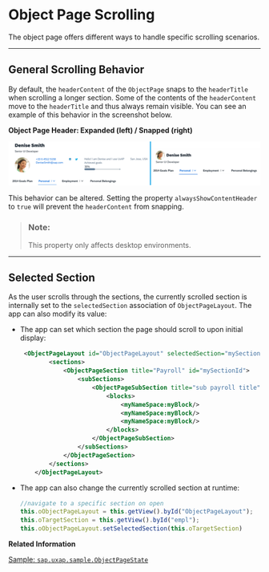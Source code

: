 <!-- loiobc410e94e46540efa02857e15aae583f -->

# Object Page Scrolling

The object page offers different ways to handle specific scrolling scenarios.

***

## General Scrolling Behavior

By default, the `headerContent` of the `ObjectPage` snaps to the `headerTitle` when scrolling a longer section. Some of the contents of the `headerContent` move to the `headerTitle` and thus always remain visible. You can see an example of this behavior in the screenshot below.

  
  
**Object Page Header: Expanded \(left\) / Snapped \(right\)**

![](images/loio1106798cda9a4eda858c4322b933579d_LowRes.png "Object Page Header: Expanded (left) / Snapped (right)")

This behavior can be altered. Setting the property `alwaysShowContentHeader` to `true` will prevent the `headerContent` from snapping.

> ### Note:  
> This property only affects desktop environments.

***

## Selected Section

As the user scrolls through the sections, the currently scrolled section is internally set to the `selectedSection` association of `ObjectPageLayout`. The app can also modify its value:

-   The app can set which section the page should scroll to upon initial display:

    ```xml
     <ObjectPageLayout id="ObjectPageLayout" selectedSection="mySectionId">
            <sections>
                <ObjectPageSection title="Payroll" id="mySectionId">
                    <subSections>
                        <ObjectPageSubSection title="sub payroll title">
                            <blocks>
                                <myNameSpace:myBlock/>
                                <myNameSpace:myBlock/>
                                <myNameSpace:myBlock/>
                            </blocks>
                        </ObjectPageSubSection>
                    </subSections>
                </ObjectPageSection>
            </sections>
        </ObjectPageLayout>
    ```

-   The app can also change the currently scrolled section at runtime:

    ```js
    //navigate to a specific section on open
    this.oObjectPageLayout = this.getView().byId("ObjectPageLayout");
    this.oTargetSection = this.getView().byId("empl");
    this.oObjectPageLayout.setSelectedSection(this.oTargetSection)
    ```


**Related Information**  


[Sample: `sap.uxap.sample.ObjectPageState`](https://ui5.sap.com/#/entity/sap.uxap.ObjectPageLayout/sample/sap.uxap.sample.ObjectPageState)

